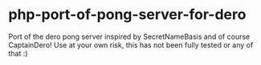 # php-port-of-pong-server-for-dero
Port of the dero pong server inspired by SecretNameBasis and of course CaptainDero! Use at your own risk, this has not been fully tested or any of that :)
